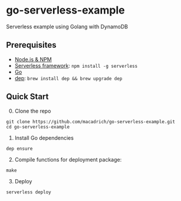 # go-serverless-example
Serverless example using Golang with DynamoDB

## Prerequisites

- [Node.js & NPM](https://github.com/creationix/nvm)
- [Serverless framework](https://serverless.com/framework/docs/providers/aws/guide/installation/): `npm install -g serverless`
- [Go](https://golang.org/dl/)
- [dep](https://github.com/golang/dep): `brew install dep && brew upgrade dep`

## Quick Start

0. Clone the repo

```
git clone https://github.com/macadrich/go-serverless-example.git
cd go-serverless-example
```

1. Install Go dependencies

```
dep ensure
```

2. Compile functions for deployment package:

```
make
```

3. Deploy

```
serverless deploy
